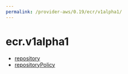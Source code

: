 ```yaml
---
permalink: /provider-aws/0.19/ecr/v1alpha1/
---
```


# ecr.v1alpha1



* [repository](repository.md)
* [repositoryPolicy](repositoryPolicy.md)